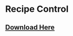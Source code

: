 # Recipe Control

## [Download Here](https://www.spigotmc.org/resources/recipe-control-%E2%9C%AE-1-15-1-16-%E2%9C%AE-edit-and-create-recipes.67216/)

